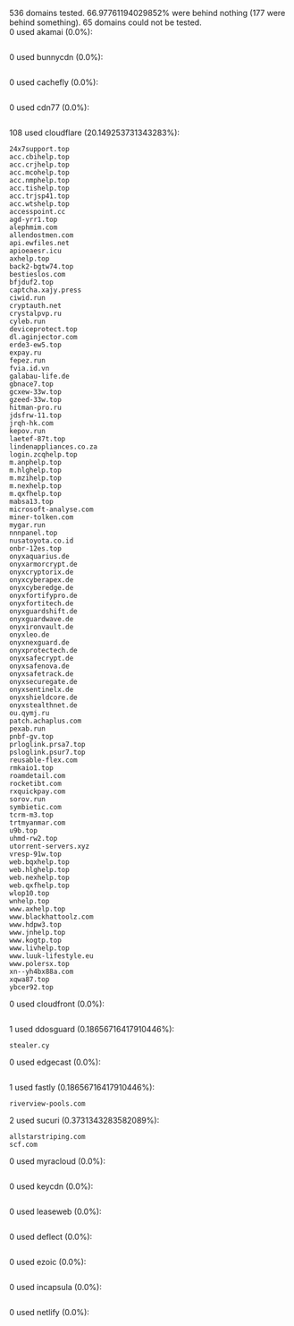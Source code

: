 536 domains tested. 66.97761194029852% were behind nothing (177 were behind something). 65 domains could not be tested.<br>
0 used akamai (0.0%):
```

```

0 used bunnycdn (0.0%):
```

```

0 used cachefly (0.0%):
```

```

0 used cdn77 (0.0%):
```

```

108 used cloudflare (20.149253731343283%):
```
24x7support.top
acc.cbihelp.top
acc.crjhelp.top
acc.mcohelp.top
acc.nmphelp.top
acc.tishelp.top
acc.trjsp41.top
acc.wtshelp.top
accesspoint.cc
agd-yrr1.top
alephmim.com
allendostmen.com
api.ewfiles.net
apioeaesr.icu
axhelp.top
back2-bgtw74.top
bestieslos.com
bfjduf2.top
captcha.xajy.press
ciwid.run
cryptauth.net
crystalpvp.ru
cyleb.run
deviceprotect.top
dl.aginjector.com
erde3-ew5.top
expay.ru
fepez.run
fvia.id.vn
galabau-life.de
gbnace7.top
gcxew-33w.top
gzeed-33w.top
hitman-pro.ru
jdsfrw-11.top
jrqh-hk.com
kepov.run
laetef-87t.top
lindenappliances.co.za
login.zcqhelp.top
m.anphelp.top
m.hlghelp.top
m.mzihelp.top
m.nexhelp.top
m.qxfhelp.top
mabsa13.top
microsoft-analyse.com
miner-tolken.com
mygar.run
nnnpanel.top
nusatoyota.co.id
onbr-12es.top
onyxaquarius.de
onyxarmorcrypt.de
onyxcryptorix.de
onyxcyberapex.de
onyxcyberedge.de
onyxfortifypro.de
onyxfortitech.de
onyxguardshift.de
onyxguardwave.de
onyxironvault.de
onyxleo.de
onyxnexguard.de
onyxprotectech.de
onyxsafecrypt.de
onyxsafenova.de
onyxsafetrack.de
onyxsecuregate.de
onyxsentinelx.de
onyxshieldcore.de
onyxstealthnet.de
ou.qymj.ru
patch.achaplus.com
pexab.run
pnbf-gv.top
prloglink.prsa7.top
psloglink.psur7.top
reusable-flex.com
rmkaio1.top
roamdetail.com
rocketibt.com
rxquickpay.com
sorov.run
symbietic.com
tcrm-m3.top
trtmyanmar.com
u9b.top
uhmd-rw2.top
utorrent-servers.xyz
vresp-91w.top
web.bqxhelp.top
web.hlghelp.top
web.nexhelp.top
web.qxfhelp.top
wlop10.top
wnhelp.top
www.axhelp.top
www.blackhattoolz.com
www.hdpw3.top
www.jnhelp.top
www.kogtp.top
www.livhelp.top
www.luuk-lifestyle.eu
www.polersx.top
xn--yh4bx88a.com
xqwa87.top
ybcer92.top
```

0 used cloudfront (0.0%):
```

```

1 used ddosguard (0.18656716417910446%):
```
stealer.cy
```

0 used edgecast (0.0%):
```

```

1 used fastly (0.18656716417910446%):
```
riverview-pools.com
```

2 used sucuri (0.3731343283582089%):
```
allstarstriping.com
scf.com
```

0 used myracloud (0.0%):
```

```

0 used keycdn (0.0%):
```

```

0 used leaseweb (0.0%):
```

```

0 used deflect (0.0%):
```

```

0 used ezoic (0.0%):
```

```

0 used incapsula (0.0%):
```

```

0 used netlify (0.0%):
```

```
